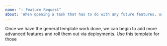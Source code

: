 ```yaml
---
name: "💡 Feature Request"
about: 'When opening a task that has to do with any future features, use this'
---
```


Once we have the general template work done, we can begin to add more advanced features and roll them out via deployments. Use this template for those
